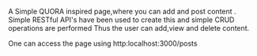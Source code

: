 A Simple QUORA inspired page,where you can add and post content .
Simple RESTful API's have been used to create this and simple CRUD operations are 
performed 
Thus the user can add,view and delete content.

One can access the page using http:localhost:3000/posts
